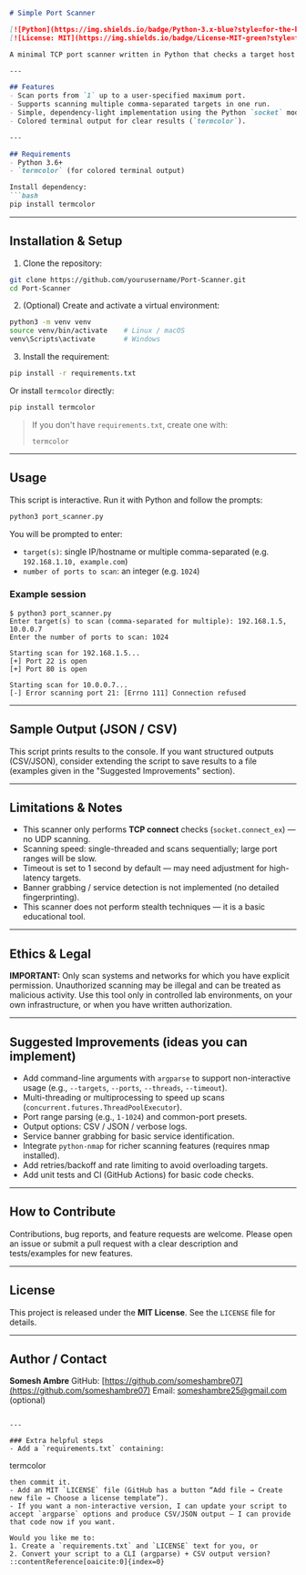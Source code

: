 ````markdown
# Simple Port Scanner

[![Python](https://img.shields.io/badge/Python-3.x-blue?style=for-the-badge&logo=python)]()
[![License: MIT](https://img.shields.io/badge/License-MIT-green?style=for-the-badge)]()

A minimal TCP port scanner written in Python that checks a target host (or multiple hosts) for open TCP ports in a given port range. This script is intended for **educational and defensive** use (lab testing, authorized pentests) only.

---

## Features
- Scan ports from `1` up to a user-specified maximum port.
- Supports scanning multiple comma-separated targets in one run.
- Simple, dependency-light implementation using the Python `socket` module.
- Colored terminal output for clear results (`termcolor`).

---

## Requirements
- Python 3.6+
- `termcolor` (for colored terminal output)

Install dependency:
```bash
pip install termcolor
````

---

## Installation & Setup

1. Clone the repository:

```bash
git clone https://github.com/yourusername/Port-Scanner.git
cd Port-Scanner
```

2. (Optional) Create and activate a virtual environment:

```bash
python3 -m venv venv
source venv/bin/activate    # Linux / macOS
venv\Scripts\activate       # Windows
```

3. Install the requirement:

```bash
pip install -r requirements.txt
```

Or install `termcolor` directly:

```bash
pip install termcolor
```

> If you don't have `requirements.txt`, create one with:
>
> ```
> termcolor
> ```

---

## Usage

This script is interactive. Run it with Python and follow the prompts:

```bash
python3 port_scanner.py
```

You will be prompted to enter:

* `target(s)`: single IP/hostname or multiple comma-separated (e.g. `192.168.1.10, example.com`)
* `number of ports to scan`: an integer (e.g. `1024`)

### Example session

```
$ python3 port_scanner.py
Enter target(s) to scan (comma-separated for multiple): 192.168.1.5, 10.0.0.7
Enter the number of ports to scan: 1024

Starting scan for 192.168.1.5...
[+] Port 22 is open
[+] Port 80 is open

Starting scan for 10.0.0.7...
[-] Error scanning port 21: [Errno 111] Connection refused
```

---

## Sample Output (JSON / CSV)

This script prints results to the console. If you want structured outputs (CSV/JSON), consider extending the script to save results to a file (examples given in the "Suggested Improvements" section).

---

## Limitations & Notes

* This scanner only performs **TCP connect** checks (`socket.connect_ex`) — no UDP scanning.
* Scanning speed: single-threaded and scans sequentially; large port ranges will be slow.
* Timeout is set to 1 second by default — may need adjustment for high-latency targets.
* Banner grabbing / service detection is not implemented (no detailed fingerprinting).
* This scanner does not perform stealth techniques — it is a basic educational tool.

---

## Ethics & Legal

**IMPORTANT:** Only scan systems and networks for which you have explicit permission. Unauthorized scanning may be illegal and can be treated as malicious activity. Use this tool only in controlled lab environments, on your own infrastructure, or when you have written authorization.

---

## Suggested Improvements (ideas you can implement)

* Add command-line arguments with `argparse` to support non-interactive usage (e.g., `--targets`, `--ports`, `--threads`, `--timeout`).
* Multi-threading or multiprocessing to speed up scans (`concurrent.futures.ThreadPoolExecutor`).
* Port range parsing (e.g., `1-1024`) and common-port presets.
* Output options: CSV / JSON / verbose logs.
* Service banner grabbing for basic service identification.
* Integrate `python-nmap` for richer scanning features (requires nmap installed).
* Add retries/backoff and rate limiting to avoid overloading targets.
* Add unit tests and CI (GitHub Actions) for basic code checks.

---

## How to Contribute

Contributions, bug reports, and feature requests are welcome. Please open an issue or submit a pull request with a clear description and tests/examples for new features.

---

## License

This project is released under the **MIT License**. See the `LICENSE` file for details.

---

## Author / Contact

**Somesh Ambre**
GitHub: [https://github.com/someshambre07](https://github.com/someshambre07)
Email: [someshambre25@gmail.com](mailto:someshambre25@gmail.com) (optional)

```

---

### Extra helpful steps
- Add a `requirements.txt` containing:
```

termcolor

```
then commit it.
- Add an MIT `LICENSE` file (GitHub has a button “Add file → Create new file → Choose a license template”).
- If you want a non-interactive version, I can update your script to accept `argparse` options and produce CSV/JSON output — I can provide that code now if you want.

Would you like me to:
1. Create a `requirements.txt` and `LICENSE` text for you, or  
2. Convert your script to a CLI (argparse) + CSV output version?
::contentReference[oaicite:0]{index=0}
```

